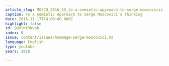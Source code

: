 ```yaml
---
article_slug: MOSCO_2016_15_to-a-semiotic-approach-to-serge-moscovicis-thinking
caption: To a Semiotic Approach to Serge Moscovici’s Thinking
date: 2016-11-17T14:00:00.000Z
highlight: false
id: QUXlKk3Wvhk
index: 0
issue: content/issues/hommage-serge-moscovici.md
language: English
type: youtube
years: 2016

---
```

